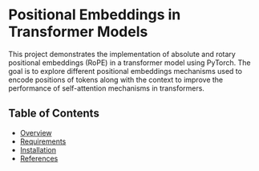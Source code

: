 # Positional Embeddings in Transformer Models

This project demonstrates the implementation of absolute and rotary positional embeddings (RoPE) in a transformer model using PyTorch. The goal is to explore different positional embeddings mechanisms used to encode positions of tokens along with the context to improve the performance of self-attention mechanisms in transformers.

## Table of Contents

- [Overview](#overview)
- [Requirements](#requirements)
- [Installation](#installation)
- [References](#references)
